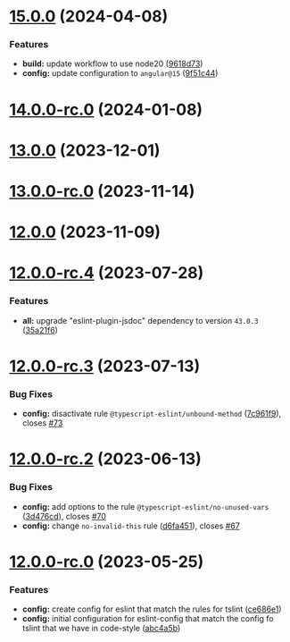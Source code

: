 # [15.0.0](https://github.com/NationalBankBelgium/eslint-config/compare/14.0.0-rc.0...15.0.0) (2024-04-08)


### Features

* **build:** update workflow to use node20 ([9618d73](https://github.com/NationalBankBelgium/eslint-config/commit/9618d73ece8f64957b631dd7ef7c30a9ff46862d))
* **config:** update configuration to `angular@15` ([9f51c44](https://github.com/NationalBankBelgium/eslint-config/commit/9f51c442d0367087d988d0157547b89a0c772162))



# [14.0.0-rc.0](https://github.com/NationalBankBelgium/eslint-config/compare/13.0.0...14.0.0-rc.0) (2024-01-08)



# [13.0.0](https://github.com/NationalBankBelgium/eslint-config/compare/13.0.0-rc.0...13.0.0) (2023-12-01)



# [13.0.0-rc.0](https://github.com/NationalBankBelgium/eslint-config/compare/12.0.0...13.0.0-rc.0) (2023-11-14)



# [12.0.0](https://github.com/NationalBankBelgium/eslint-config/compare/12.0.0-rc.4...12.0.0) (2023-11-09)



# [12.0.0-rc.4](https://github.com/NationalBankBelgium/eslint-config/compare/12.0.0-rc.3...12.0.0-rc.4) (2023-07-28)


### Features

* **all:** upgrade "eslint-plugin-jsdoc" dependency to version `43.0.3` ([35a21f6](https://github.com/NationalBankBelgium/eslint-config/commit/35a21f68d64b5f94d06c15ad35d86e14fcaed136))



# [12.0.0-rc.3](https://github.com/NationalBankBelgium/eslint-config/compare/12.0.0-rc.2...12.0.0-rc.3) (2023-07-13)


### Bug Fixes

* **config:** disactivate rule `@typescript-eslint/unbound-method` ([7c961f9](https://github.com/NationalBankBelgium/eslint-config/commit/7c961f9d74086da7096c3b4a6eeab81a7e8f1de5)), closes [#73](https://github.com/NationalBankBelgium/eslint-config/issues/73)



# [12.0.0-rc.2](https://github.com/NationalBankBelgium/eslint-config/compare/12.0.0-rc.0...12.0.0-rc.2) (2023-06-13)


### Bug Fixes

* **config:** add options to the rule `@typescript-eslint/no-unused-vars` ([3d476cd](https://github.com/NationalBankBelgium/eslint-config/commit/3d476cd4b392b023610407cd2beed5977b9424c8)), closes [#70](https://github.com/NationalBankBelgium/eslint-config/issues/70)
* **config:** change `no-invalid-this` rule ([d6fa451](https://github.com/NationalBankBelgium/eslint-config/commit/d6fa4510071eb40c0a449af8f4b3c3213e707476)), closes [#67](https://github.com/NationalBankBelgium/eslint-config/issues/67)



# [12.0.0-rc.0](https://github.com/NationalBankBelgium/eslint-config/compare/ce686e12cc068fabe7543fddf5268bcf4282b141...12.0.0-rc.0) (2023-05-25)


### Features

* **config:** create config for eslint that match the rules for tslint ([ce686e1](https://github.com/NationalBankBelgium/eslint-config/commit/ce686e12cc068fabe7543fddf5268bcf4282b141))
* **config:** initial configuration for eslint-config that match the config fo tslint that we have in code-style ([abc4a5b](https://github.com/NationalBankBelgium/eslint-config/commit/abc4a5bfc971196535e4681b731542fbb946330e))



